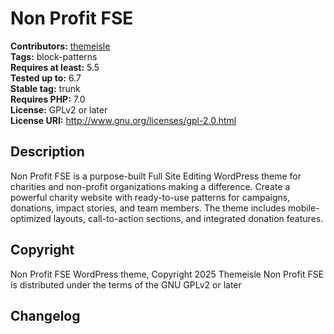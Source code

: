 # Non Profit FSE #
**Contributors:** [themeisle](https://profiles.wordpress.org/themeisle/)  
**Tags:** block-patterns  
**Requires at least:** 5.5  
**Tested up to:** 6.7  
**Stable tag:** trunk  
**Requires PHP:** 7.0  
**License:** GPLv2 or later  
**License URI:** http://www.gnu.org/licenses/gpl-2.0.html  

## Description ##
Non Profit FSE is a purpose-built Full Site Editing WordPress theme for charities and non-profit organizations making a difference. Create a powerful charity website with ready-to-use patterns for campaigns, donations, impact stories, and team members. The theme includes mobile-optimized layouts, call-to-action sections, and integrated donation features.
## Copyright ##
Non Profit FSE WordPress theme, Copyright 2025 Themeisle
Non Profit FSE is distributed under the terms of the GNU GPLv2 or later

## Changelog ##
